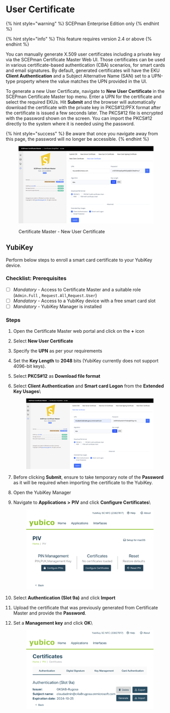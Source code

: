# User Certificate

{% hint style="warning" %}
SCEPman Enterprise Edition only
{% endhint %}

{% hint style="info" %}
This feature requires version 2.4 or above
{% endhint %}

You can manually generate X.509 user certificates including a private key via the SCEPman Certificate Master Web UI. Those certificates can be used in various certificate-based authentication (CBA) scenarios, for smart cards and email signatures. By default, generated certificates will have the EKU **Client Authentication** and a Subject Alternative Name (SAN) set to a UPN-type property where the value matches the UPN provided in the UI.

To generate a new User Certificate, navigate to **New User Certificate** in the SCEPman Certificate Master top menu. Enter a UPN for the certificate and select the required EKUs. Hit **Submit** and the browser will automatically download the certificate with the private key in PKCS#12/PFX format after the certificate is issued a few seconds later. The PKCS#12 file is encrypted with the password shown on the screen. You can import the PKCS#12 directly to the system where it is needed using the password.

{% hint style="success" %}
Be aware that once you navigate away from this page, the password will no longer be accessible.
{% endhint %}

<figure><img src="../../.gitbook/assets/image (42).png" alt=""><figcaption><p>Certificate Master - New User Certificate</p></figcaption></figure>

## YubiKey

Perform below steps to enroll a smart card certificate to your YubiKey device.

### Checklist: Prerequisites

* [ ] _Mandatory_ - Access to Certificate Master and a suitable role (`Admin.Full` , `Request.All`,`Request.User`)
* [ ] _Mandatory_ - Access to a YubiKey device with a free smart card slot
* [ ] _Mandatory_ - YubiKey Manager is installed

### Steps

1. Open the Certificate Master web portal and click on the **+** icon
2. Select **New User Certificate**
3. Specify the **UPN** as per your requirements
4. Set the **Key Length** to **2048** bits (YubiKey currently does not support 4096-bit keys).
5. Select **PKCS#12** as **Download file format**
6.  Select **Client Authentication** and **Smart card Logon** from the **Extended Key Usages**\\

    <figure><img src="../../.gitbook/assets/image-4 (1).png" alt=""><figcaption></figcaption></figure>
7. Before clicking **Submit**, ensure to take temporary note of the **Password** as it will be required when importing the certificate to the YubiKey.
8. Open the YubiKey Manager
9.  Navigate to **Applications** **>** **PIV** and click **Configure Certificates**\\

    <figure><img src="../../.gitbook/assets/image (44).png" alt=""><figcaption></figcaption></figure>
10. Select **Authentication (Slot 9a)** and click **Import**
11. Upload the certificate that was previously generated from Certificate Master and provide the **Password**.
12. Set a **Management key** and click **OK**\\

    <figure><img src="../../.gitbook/assets/image (45).png" alt=""><figcaption></figcaption></figure>
